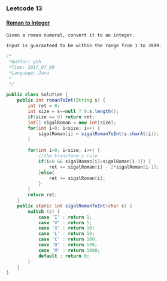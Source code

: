 

### Leetcode 13
#### [Roman to Integer](https://leetcode.com/problems/roman-to-integer)

    Given a roman numeral, convert it to an integer.
    
    Input is guaranteed to be within the range from 1 to 3999.
    

  

``` java
/*
 *Author: yeh
 *Time: 2017_07_09
 *Language: Java
 *
 */

public class Solution {
    public int romanToInt(String s) {
        int ret = 0;
        int size = s==null ? 0:s.length();
        if(size == 0) return ret;
        int[] sigalRoman = new int[size];
        for(int i=0; i<size; i++) {
            sigalRoman[i] = sigalRomanToInt(s.charAt(i));
        }
        
        for(int i=0; i<size; i++) {
            //the transform's rule
            if(i>0 && sigalRoman[i]>sigalRoman[i-1]) {
                ret += sigalRoman[i] - 2*sigalRoman[i-1];
            }else{
                ret += sigalRoman[i];
            }
        }
        return ret;
    }
    public static int sigalRomanToInt(char c) {
        switch (c) {
            case 'I' : return 1;
            case 'V' : return 5;
            case 'X' : return 10;
            case 'L' : return 50;
            case 'C' : return 100;
            case 'D' : return 500;
            case 'M' : return 1000;
            default : return 0;
        }
    }
}

```

